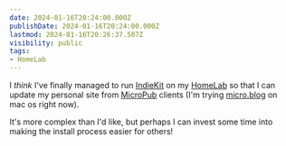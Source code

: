 ```yaml
---
date: 2024-01-16T20:24:00.000Z
publishDate: 2024-01-16T20:24:00.000Z
lastmod: 2024-01-16T20:26:37.507Z
visibility: public
tags:
- HomeLab
---
```

I _think_ I've finally managed to run [IndieKit](https://getindiekit.com/) on my [HomeLab](/tags/homelab) so that I can update my personal site from [MicroPub](/tags/micropub) clients (I'm trying [micro.blog](https://help.micro.blog/t/micro-blog-for-mac/45) on mac os right now).

It's more complex than I'd like, but perhaps I can invest some time into making the install process easier for others!

